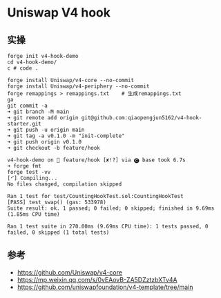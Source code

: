 # Uniswap V4 hook

## 实操

```shell
forge init v4-hook-demo
cd v4-hook-demo/
c # code .

forge install Uniswap/v4-core --no-commit
forge install Uniswap/v4-periphery --no-commit
forge remappings > remappings.txt    # 生成remappings.txt
ga
git commit -a
➜ git branch -M main
➜ git remote add origin git@github.com:qiaopengjun5162/v4-hook-starter.git
➜ git push -u origin main
➜ git tag -a v0.1.0 -m "init-complete"
➜ git push origin v0.1.0
➜ git checkout -b feature/hook

v4-hook-demo on  feature/hook [✘!?] via 🅒 base took 6.7s
➜ forge fmt
forge test -vv
[⠊] Compiling...
No files changed, compilation skipped

Ran 1 test for test/CountingHookTest.sol:CountingHookTest
[PASS] test_swap() (gas: 533978)
Suite result: ok. 1 passed; 0 failed; 0 skipped; finished in 9.69ms (1.85ms CPU time)

Ran 1 test suite in 270.00ms (9.69ms CPU time): 1 tests passed, 0 failed, 0 skipped (1 total tests)

```

## 参考

- <https://github.com/Uniswap/v4-core>
- <https://mp.weixin.qq.com/s/0vEAovB-ZA5DZztzbXTv4A>
- <https://github.com/uniswapfoundation/v4-template/tree/main>
